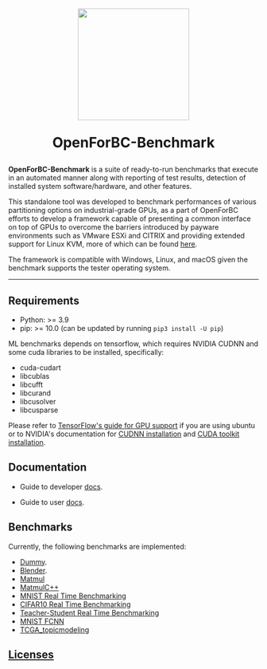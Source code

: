<h1  align="center">

<img  src="https://i.imgur.com/l4DGFEw.png"  width="224px"/><br/>

<p>OpenForBC-Benchmark</p>

</h1>

**OpenForBC-Benchmark** is a suite of ready-to-run benchmarks that execute in an automated manner along with reporting of test results, detection of installed system software/hardware, and other features.

This standalone tool was developed to benchmark performances of various partitioning options on industrial-grade GPUs, as a part of OpenForBC efforts to develop a framework capable of presenting a common interface on top of GPUs to overcome the barriers introduced by payware environments such as VMware ESXi and CITRIX and providing extended support for Linux KVM, more of which can be found [here](https://hackmd.io/@gfronze/r1j6FIb9U).

The framework is compatible with Windows, Linux, and macOS given the benchmark supports the tester operating system.
___

## Requirements

-   Python: >= 3.9
-   pip: >= 10.0 (can be updated by running `pip3 install -U pip`)

ML benchmarks depends on tensorflow, which requires NVIDIA CUDNN and some cuda
libraries to be installed, specifically:

-   cuda-cudart
-   libcublas
-   libcufft
-   libcurand
-   libcusolver
-   libcusparse

Please refer to [TensorFlow's guide for GPU
support](https://www.tensorflow.org/install/gpu#linux_setup) if you are using
ubuntu or to NVIDIA's documentation for [CUDNN
installation](https://developer.nvidia.com/cudnn) and [CUDA toolkit
installation](https://docs.nvidia.com/cuda/cuda-installation-guide-linux/index.html).

## Documentation

- Guide to developer [docs](docs/developer-guide.md).

- Guide to user [docs](docs/user-guide.md).

## Benchmarks

Currently, the following benchmarks are implemented:

- [Dummy](benchmarks/dummy_benchmark).
- [Blender](benchmarks/blender_benchmark).
- [Matmul](benchmarks/matmul_benchmark)
- [MatmulC++](benchmarks/matmulCpp_benchmark)
- [MNIST Real Time Benchmarking](benchmarks/MNIST_realtime_benchmark)
- [CIFAR10 Real Time Benchmarking](benchmarks/CIFAR_realtime_benchmark)
- [Teacher-Student Real Time Benchmarking](benchmarks/TeacherStudent_realtime_benchmark)
- [MNIST FCNN](benchmarks/MNIST_FCNeuralNetwork)
- [TCGA_topicmodeling](benchmarks/TCGA_topicmodeling)



## [Licenses](LICENSE)
